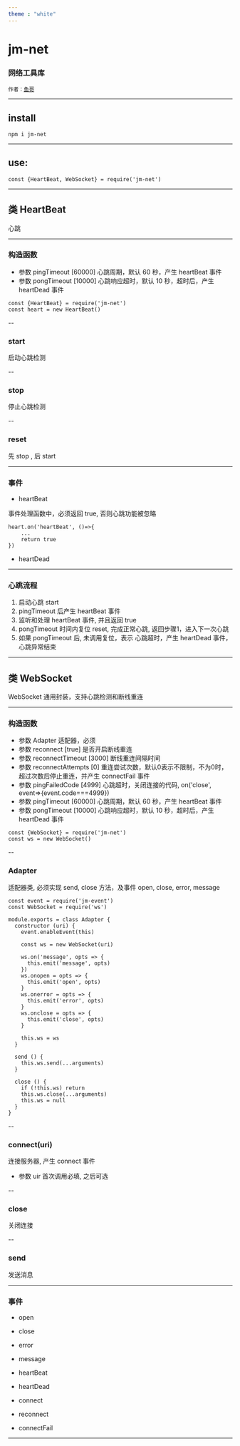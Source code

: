 ```yaml
---
theme : "white"
---
```


# jm-net

### 网络工具库

<small>作者：[鱼哥](https://github.com/jammacn)</small>

---

## install

```
npm i jm-net
```

---

## use:

```
const {HeartBeat, WebSocket} = require('jm-net')

```

---

## 类 HeartBeat

心跳

---

### 构造函数

- 参数 pingTimeout [60000] 心跳周期，默认 60 秒，产生 heartBeat 事件
- 参数 pongTimeout [10000] 心跳响应超时，默认 10 秒，超时后，产生 heartDead 事件
```
const {HeartBeat} = require('jm-net')
const heart = new HeartBeat()
```

--

### start

启动心跳检测

--

### stop

停止心跳检测

--

### reset

先 stop , 后 start

---

### 事件

- heartBeat

事件处理函数中，必须返回 true, 否则心跳功能被忽略

```
heart.on('heartBeat', ()=>{
    ...
    return true
})
```

- heartDead

---

### 心跳流程

1. 启动心跳 start
1. pingTimeout 后产生 heartBeat 事件
1. 监听和处理 heartBeat 事件, 并且返回 true
1. pongTimeout 时间内复位 reset, 完成正常心跳, 返回步骤1，进入下一次心跳
1. 如果 pongTimeout 后, 未调用复位，表示 心跳超时，产生 heartDead 事件，心跳异常结束

---


## 类 WebSocket

WebSocket 通用封装，支持心跳检测和断线重连

---

### 构造函数

- 参数 Adapter 适配器，必须
- 参数 reconnect [true] 是否开启断线重连
- 参数 reconnectTimeout [3000] 断线重连间隔时间
- 参数 reconnectAttempts [0] 重连尝试次数，默认0表示不限制，不为0时，超过次数后停止重连，并产生 connectFail 事件
- 参数 pingFailedCode [4999] 心跳超时，关闭连接的代码, on('close', event=>{event.code===4999})
- 参数 pingTimeout [60000] 心跳周期，默认 60 秒，产生 heartBeat 事件
- 参数 pongTimeout [10000] 心跳响应超时，默认 10 秒，超时后，产生 heartDead 事件
```
const {WebSocket} = require('jm-net')
const ws = new WebSocket()
```

--

### Adapter

适配器类, 必须实现 send, close 方法，及事件 open, close, error, message

```
const event = require('jm-event')
const WebSocket = require('ws')

module.exports = class Adapter {
  constructor (uri) {
    event.enableEvent(this)

    const ws = new WebSocket(uri)

    ws.on('message', opts => {
      this.emit('message', opts)
    })
    ws.onopen = opts => {
      this.emit('open', opts)
    }
    ws.onerror = opts => {
      this.emit('error', opts)
    }
    ws.onclose = opts => {
      this.emit('close', opts)
    }

    this.ws = ws
  }

  send () {
    this.ws.send(...arguments)
  }

  close () {
    if (!this.ws) return
    this.ws.close(...arguments)
    this.ws = null
  }
}
```

--

### connect(uri)

连接服务器, 产生 connect 事件

- 参数 uir 首次调用必填, 之后可选

--

### close

关闭连接

--

### send

发送消息

---

### 事件

- open

- close

- error

- message

- heartBeat

- heartDead

- connect

- reconnect

- connectFail

---
